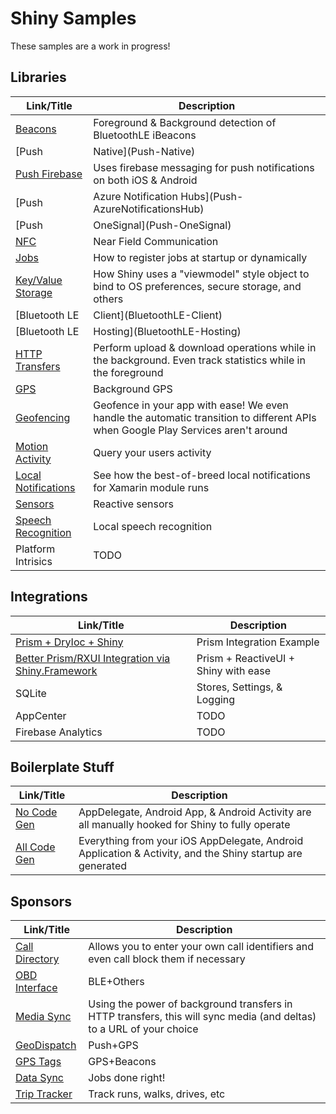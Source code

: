 # Shiny Samples
 
 These samples are a work in progress!

## Libraries

|Link/Title|Description|
|----------|-----------|
|[Beacons](Beacons)|Foreground & Background detection of BluetoothLE iBeacons|
|[Push|Native](Push-Native)|Uses purely native push notification API's provided by the OS|
|[Push Firebase](Push-Firebase)|Uses firebase messaging for push notifications on both iOS & Android|
|[Push|Azure Notification Hubs](Push-AzureNotificationsHub)|Push notifications via Azure Notification Hubs and only 1 line of code to be changed|
|[Push|OneSignal](Push-OneSignal)|Push notifications via OneSignal and only 1 line of code to be changed|
|[NFC](Nfc)|Near Field Communication|
|[Jobs](Jobs)|How to register jobs at startup or dynamically|
|[Key/Value Storage](Stores)|How Shiny uses a "viewmodel" style object to bind to OS preferences, secure storage, and others|
|[Bluetooth LE|Client](BluetoothLE-Client)|The biggest module in all of Shiny|BluetoothLE powered by Reactive Extensions|
|[Bluetooth LE|Hosting](BluetoothLE-Hosting)|BLE Hosting|Foreground only on this one|sorry :)|
|[HTTP Transfers](HttpTransfers)|Perform upload & download operations while in the background.  Even track statistics while in the foreground|
|[GPS](Locations-Gps)|Background GPS|
|[Geofencing](Locations-Geofencing)|Geofence in your app with ease!  We even handle the automatic transition to different APIs when Google Play Services aren't around|
|[Motion Activity](Locations-MotionActivity)|Query your users activity|see walks, runs, drives, and more!|
|[Local Notifications](Notifications)|See how the best-of-breed local notifications for Xamarin module runs|
|[Sensors](Sensors)|Reactive sensors|RX was made for this!|
|[Speech Recognition](SpeechRecognition)|Local speech recognition|while not officially supported by Shiny|we give this away just because|
|Platform Intrisics|TODO|

## Integrations
|Link/Title|Description|
|----------|-----------|
|[Prism + DryIoc + Shiny](Integration-Prism)|Prism Integration Example
|[Better Prism/RXUI Integration via Shiny.Framework](Integration-Best-Prism-RXUI)|Prism + ReactiveUI + Shiny with ease
|SQLite|Stores, Settings, & Logging|
|AppCenter|TODO|
|Firebase Analytics|TODO|

## Boilerplate Stuff
|Link/Title|Description|
|----------|-----------|
|[No Code Gen](Boilerplate-NoCodeGen)|AppDelegate, Android App, & Android Activity are all manually hooked for Shiny to fully operate|
|[All Code Gen](Boilerplate-All-CodeGen)|Everything from your iOS AppDelegate, Android Application & Activity, and the Shiny startup are generated|along with a lot of third party libraries|

## Sponsors
|Link/Title|Description|
|----------|-----------|
|[Call Directory](Sponsors-CallDirectory)|Allows you to enter your own call identifiers and even call block them if necessary|
|[OBD Interface](Sponsors-Obd)|BLE+Others|Making working with BLE & Other OBD dongles easy|
|[Media Sync](Sponsors-MediaSync)|Using the power of background transfers in HTTP transfers, this will sync media (and deltas) to a URL of your choice|
|[GeoDispatch](Sponsors-GeoDispatch)|Push+GPS|a new idea on how to manage location based dispatching|
|[GPS Tags](Sponsors-GpsTags)|GPS+Beacons|AirTags for Xamarin (but with normal beacons)|
|[Data Sync](Sponsors-DataSync)|Jobs done right!|
|[Trip Tracker](Sponsors-TripTracker)|Track runs, walks, drives, etc|includes data such as average speed, points of trip|